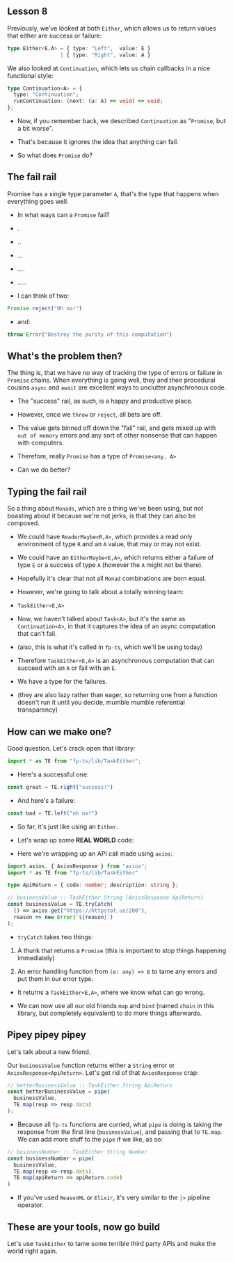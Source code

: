 ## Lesson 8

Previously, we've looked at both `Either`, which allows us to return values
that either are success or failure:

```typescript
type Either<E,A> = { type: "Left",  value: E }
                 | { type: "Right", value: A }
```

We also looked at `Continuation`, which lets us chain callbacks in a nice
functional style:

```typescript
type Continuation<A> = {
  type: "Continuation";
  runContinuation: (next: (a: A) => void) => void;
};
```

- Now, if you remember back, we described `Continuation` as "`Promise`, but a
  bit worse".

- That's because it ignores the idea that anything can fail.

- So what does `Promise` do?

## The fail rail

Promise has a single type parameter `A`, that's the type that happens when
everything goes well.

- In what ways can a `Promise` fail?

- .

- ..

- ...

- ....

- .....

- I can think of two:
```typescript
Promise.reject("Oh no!")
```

- and:
```typescript
throw Error("Destroy the purity of this computation")
```

## What's the problem then?

The thing is, that we have no way of tracking the type of errors or failure in
`Promise` chains. When everything is going well, they and their procedural
cousins `async` and `await` are excellent ways to unclutter asynchronous code.

- The "success" rail, as such, is a happy and productive place.

- However, once we `throw` or `reject`, all bets are off.

- The value gets binned off down the "fail" rail, and gets mixed up with `out
  of memory` errors and any sort of other nonsense that can happen with
computers.

- Therefore, really `Promise` has a type of `Promise<any, A>`

- Can we do better?

## Typing the fail rail

So a thing about `Monads`, which are a thing we've been using, but not boasting
about it because we're not jerks, is that they can also be composed.

- We could have `ReaderMaybe<R,A>`, which provides a read only environment of
  type `R` and an `A` value, that may or may not exist.

- We could have an `EitherMaybe<E,A>`, which returns either a failure of type
  `E` or a success of type `A` (however the `A` might not be there).

- Hopefully it's clear that not all `Monad` combinations are born equal.

- However, we're going to talk about a totally winning team:

- `TaskEither<E,A>`

- Now, we haven't talked about `Task<A>`, but it's the same as
  `Continuation<A>`, in that it captures the idea of an async computation that
can't fail.

- (also, this is what it's called in `fp-ts`, which we'll be using today)

- Therefore `TaskEither<E,A>` is an asynchronous computation that can succeed
  with an `A` or fail with an `E`.

- We have a type for the failures.

- (they are also lazy rather than eager, so returning one from a function
  doesn't run it until you decide, mumble mumble referential transparency)

## How can we make one?

Good question. Let's crack open that library:
```typescript
import * as TE from "fp-ts/lib/TaskEither";
```

- Here's a successful one:
```typescript
const great = TE.right("success!")
```

- And here's a failure:
```typescript
const bad = TE.left("oh no!")
```

- So far, it's just like using an `Either`.

- Let's wrap up some __REAL WORLD__ code:

- Here we're wrapping up an API call made using `axios`:
```typescript
import axios, { AxiosResponse } from "axios";
import * as TE from "fp-ts/lib/TaskEither"

type ApiReturn = { code: number; description: string };

// businessValue :: TaskEither String (AxiosResponse ApiReturn) 
const businessValue = TE.tryCatch(
  () => axios.get("https://httpstat.us/200"),
  reason => new Error(`${reason}`)
);
```

- `tryCatch` takes two things:

1) A thunk that returns a `Promise` (this is important to stop things
  happening immediately)

2) An error handling function from `(e: any) => E` to tame any errors and put
  them in our error type.

- It returns a `TaskEither<E,A>`,  where we know what can go wrong.

- We can now use all our old friends `map` and `bind` (named `chain` in this
library, but completely equivalent) to do more things afterwards.

## Pipey pipey pipey

Let's talk about a new friend.

Our `businessValue` function returns either a `String` error or
`AxiosResponse<ApiReturn>`. Let's get rid of that `AxiosResponse` crap:

```typescript
// betterBusinessValue :: TaskEither String ApiReturn
const betterBusinessValue = pipe(
  businessValue,
  TE.map(resp => resp.data)
);
```

- Because all `fp-ts` functions are curried, what `pipe` is doing is taking the
  response from the first line (`businessValue`), and passing that to `TE.map`.
We can add more stuff to the `pipe` if we like, as so:

```typescript
// businessNumber :: TaskEither String Number
const businessNumber = pipe(
  businessValue,
  TE.map(resp => resp.data),
  TE.map(apiReturn => apiReturn.code)
)
```

- If you've used `ReasonML` or `Elixir`, it's very similar to the `|>` pipeline
  operator. 

## These are your tools, now go build

Let's use `TaskEither` to tame some terrible third party APIs and make the
world right again.
